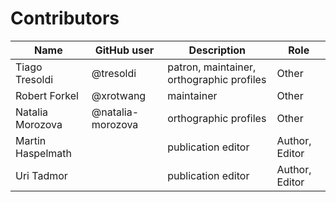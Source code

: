 # Contributors

Name | GitHub user | Description | Role |
--- | --- | --- | --- |
Tiago Tresoldi | @tresoldi | patron, maintainer, orthographic profiles | Other
Robert Forkel | @xrotwang | maintainer | Other
Natalia Morozova | @natalia-morozova | orthographic profiles | Other
Martin Haspelmath | | publication editor | Author, Editor 
Uri Tadmor | | publication editor | Author, Editor
